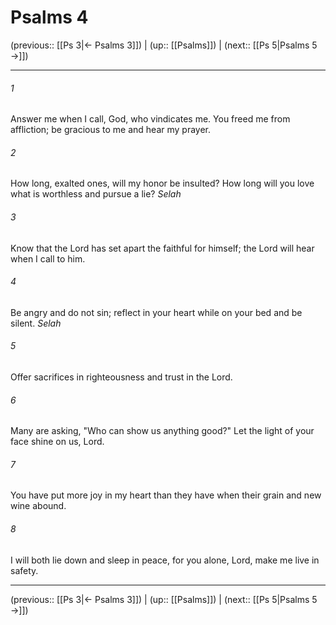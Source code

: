 # Psalms 4

(previous:: [[Ps 3|← Psalms 3]]) | (up:: [[Psalms]]) | (next:: [[Ps 5|Psalms 5 →]])

***


###### 1 
Answer me when I call, God, who vindicates me. You freed me from affliction; be gracious to me and hear my prayer. 

###### 2 
How long, exalted ones, will my honor be insulted? How long will you love what is worthless and pursue a lie? _Selah_ 

###### 3 
Know that the Lord has set apart the faithful for himself; the Lord will hear when I call to him. 

###### 4 
Be angry and do not sin; reflect in your heart while on your bed and be silent. _Selah_ 

###### 5 
Offer sacrifices in righteousness and trust in the Lord. 

###### 6 
Many are asking, "Who can show us anything good?" Let the light of your face shine on us, Lord. 

###### 7 
You have put more joy in my heart than they have when their grain and new wine abound. 

###### 8 
I will both lie down and sleep in peace, for you alone, Lord, make me live in safety.

***

(previous:: [[Ps 3|← Psalms 3]]) | (up:: [[Psalms]]) | (next:: [[Ps 5|Psalms 5 →]])
